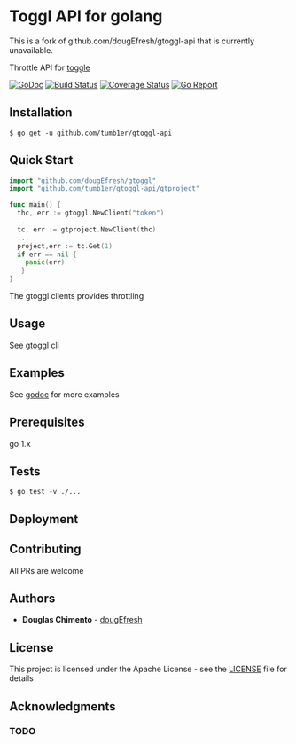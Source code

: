 # Toggl API for golang

This is a fork of github.com/dougEfresh/gtoggl-api that is currently unavailable.

Throttle API for [toggle](https://github.com/toggl/toggl_api_docs/blob/master/toggl_api.md)

[![GoDoc][doc-img]][doc] [![Build Status][ci-img]][ci] [![Coverage Status][cov-img]][cov] [![Go Report][report-img]][report]

## Installation 
```shell
$ go get -u github.com/tumb1er/gtoggl-api
```

## Quick Start

```go
import "github.com/dougEfresh/gtoggl"
import "github.com/tumb1er/gtoggl-api/gtproject"

func main() {
  thc, err := gtoggl.NewClient("token")
  ...
  tc, err := gtproject.NewClient(thc)
  ...
  project,err := tc.Get(1)
  if err == nil {
    panic(err)
   }
}
```


The gtoggl clients provides throttling

## Usage 

See [gtoggl cli](https://github.com/dougEfresh/gtoggl)

## Examples
    
See [godoc][doc] for more examples


## Prerequisites

go 1.x

## Tests
    
```shell
$ go test -v ./...

```


## Deployment

## Contributing
 All PRs are welcome

## Authors

* **Douglas Chimento**  - [dougEfresh][me]

## License

This project is licensed under the Apache License - see the [LICENSE](LICENSE) file for details

## Acknowledgments

### TODO 

[doc-img]: https://godoc.org/github.com/tumb1er/gtoggl-api?status.svg
[doc]: https://godoc.org/github.com/tumb1er/gtoggl-api
[ci-img]: https://travis-ci.org/dougEfresh/gtoggl-api.svg?branch=master
[ci]: https://travis-ci.org/dougEfresh/gtoggl-api
[cov-img]: https://codecov.io/gh/dougEfresh/gtoggl-api/branch/master/graph/badge.svg
[cov]: https://codecov.io/gh/dougEfresh/gtoggl-api
[glide.lock]: https://github.com/uber-go/zap/blob/master/glide.lock
[zap]: https://github.com/uber-go/zap
[me]: https://github.com/dougEfresh
[report-img]: https://goreportcard.com/badge/github.com/tumb1er/gtoggl-api
[report]: https://goreportcard.com/report/github.com/tumb1er/gtoggl-api